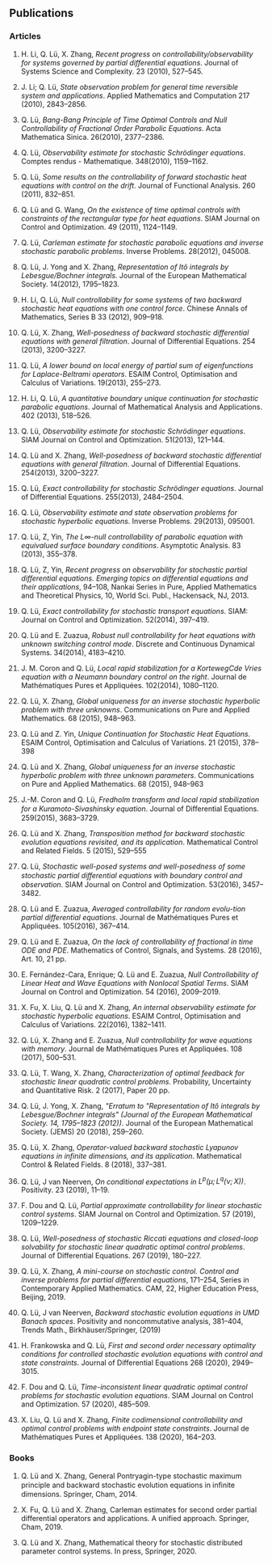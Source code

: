 ## Publications

### Articles

1. H. Li, Q. Lü, X. Zhang, *Recent progress on controllability/observability for systems governed by partial differential equations*. Journal of Systems Science and Complexity. 23 (2010), 527–545. 

2. J. Li; Q. Lü, *State observation problem for general time reversible system and applications*. Applied Mathematics and Computation 217 (2010), 2843–2856. 

3. Q. Lü, *Bang-Bang Principle of Time Optimal Controls and Null Controllability of Fractional Order Parabolic Equations*. Acta Mathematica Sinica. 26(2010), 2377–2386.

4. Q. Lü, *Observability estimate for stochastic Schrödinger equations*. Comptes rendus - Mathematique. 348(2010), 1159–1162.

5. Q. Lü, *Some results on the controllability of forward stochastic heat equations with control on the drift*. Journal of Functional Analysis. 260 (2011), 832–851.

6. Q. Lü and G. Wang, *On the existence of time optimal controls with constraints of the rectangular type for heat equations*. SIAM Journal on Control and Optimization. 49 (2011), 1124–1149.

7. Q. Lü, *Carleman estimate for stochastic parabolic equations and inverse stochastic parabolic problems*. Inverse Problems. 28(2012), 045008.

8. Q. Lü, J. Yong and X. Zhang, *Representation of Itô integrals by Lebesgue/Bochner integrals*. Journal of the European Mathematical Society. 14(2012), 1795–1823.

9. H. Li, Q. Lü, *Null controllability for some systems of two backward stochastic heat equations with one control force*. Chinese Annals of Mathematics, Series B 33 (2012), 909–918. 

10. Q. Lü, X. Zhang, *Well-posedness of backward stochastic differential equations with general filtration*. Journal of Differential Equations. 254 (2013), 3200–3227. 

11. Q. Lü, *A lower bound on local energy of partial sum of eigenfunctions for Laplace-Beltrami operators*. ESAIM Control, Optimisation and Calculus of Variations. 19(2013), 255–273.

12. H. Li, Q. Lü, *A quantitative boundary unique continuation for stochastic parabolic equations*. Journal of Mathematical Analysis and Applications. 402 (2013), 518–526. 

13. Q. Lü, *Observability estimate for stochastic Schrödinger equations*. SIAM Journal on Control and Optimization. 51(2013), 121–144.

14. Q. Lü and X. Zhang, *Well-posedness of backward stochastic differential equations with general filtration*. Journal of Differential Equations. 254(2013), 3200–3227.

15. Q. Lü, *Exact controllability for stochastic Schrödinger equations*. Journal of Differential Equations. 255(2013), 2484–2504.

16. Q. Lü, *Observability estimate and state observation problems for stochastic hyperbolic equations*. Inverse Problems. 29(2013), 095001.

17. Q. Lü,  Z, Yin, *The L∞-null controllability of parabolic equation with equivalued surface boundary conditions*. Asymptotic Analysis. 83 (2013), 355–378.

18. Q. Lü,  Z, Yin, *Recent progress on observability for stochastic partial differential equations. Emerging topics on differential equations and their applications*, 94–108, Nankai Series in Pure, Applied Mathematics and Theoretical Physics, 10, World Sci. Publ., Hackensack, NJ, 2013.

19. Q. Lü, *Exact controllability for stochastic transport equations*. SIAM: Journal on Control and Optimization. 52(2014), 397–419.

20. Q. Lü and E. Zuazua, *Robust null controllability for heat equations with unknown switching control mode*. Discrete and Continuous Dynamical Systems. 34(2014), 4183–4210.

21. J. M. Coron and Q. Lü, *Local rapid stabilization for a KortewegCde Vries equation with a Neumann boundary control on the right*. Journal de Mathématiques Pures et Appliquées. 102(2014), 1080–1120.

22. Q. Lü, X. Zhang, *Global uniqueness for an inverse stochastic hyperbolic problem with three unknowns*. Communications on Pure and Applied Mathematics. 68 (2015), 948–963.

23. Q. Lü and Z. Yin, *Unique Continuation for Stochastic Heat Equations*. ESAIM Control, Optimisation and Calculus of Variations. 21 (2015), 378–398

24. Q. Lü and X. Zhang, *Global uniqueness for an inverse stochastic hyperbolic problem with three unknown parameters*. Communications on Pure and Applied Mathematics. 68 (2015), 948–963

25. J.-M. Coron and Q. Lü, *Fredholm transform and local rapid stabilization for a Kuramoto-Sivashinsky equation*. Journal of Diﬀerential Equations. 259(2015), 3683–3729.

26. Q. Lü and X. Zhang, *Transposition method for backward stochastic evolution equations revisited, and its application*. Mathematical Control and Related Fields. 5 (2015), 529–555

27. Q. Lü, *Stochastic well-posed systems and well-posedness of some stochastic partial diﬀerential equations with boundary control and observation*. SIAM Journal on Control and Optimization. 53(2016), 3457–3482.

28. Q. Lü and E. Zuazua, *Averaged controllability for random evolu-tion partial differential equations*. Journal de Mathématiques Pures et Appliquées. 105(2016), 367–414.

29. Q. Lü and E. Zuazua, *On the lack of controllability of fractional in time ODE and PDE*. Mathematics of Control, Signals, and Systems. 28 (2016), Art. 10, 21 pp.

30. E. Fernández-Cara, Enrique; Q. Lü and E. Zuazua, *Null Controllability of Linear Heat and Wave Equations with Nonlocal Spatial Terms*. SIAM Journal on Control and Optimization. 54 (2016), 2009–2019.

31. X. Fu, X. Liu, Q. Lü and X. Zhang, *An internal observability estimate for stochastic hyperbolic equations*. ESAIM Control, Optimisation and Calculus of Variations. 22(2016), 1382–1411.

32. Q. Lü, X. Zhang and E. Zuazua, *Null controllability for wave equations with memory*. Journal de Mathématiques Pures et Appliquées. 108 (2017), 500–531.

33. Q. Lü,  T. Wang, X. Zhang, *Characterization of optimal feedback for stochastic linear quadratic control problems*. Probability, Uncertainty and Quantitative Risk. 2 (2017), Paper  20 pp.

34. Q. Lü,  J. Yong, X. Zhang, *"Erratum to "Representation of Itô integrals by Lebesgue/Bochner integrals" (Journal of the European Mathematical Society. 14, 1795–1823 (2012))*. Journal of the European Mathematical Society. (JEMS) 20 (2018), 259–260.

35. Q. Lü, X. Zhang, *Operator-valued backward stochastic Lyapunov equations in infinite dimensions, and its application*. Mathematical Control & Related Fields. 8 (2018), 337–381.

36. Q. Lü,  J van Neerven, *On conditional expectations in $L^p(\mu;L^q(\nu;X))$*. Positivity. 23 (2019), 11–19. 

37. F. Dou and Q. Lü, *Partial approximate controllability for linear stochastic control systems*. SIAM Journal on Control and Optimization. 57 (2019), 1209–1229.

38. Q. Lü, *Well-posedness of stochastic Riccati equations and closed-loop solvability for stochastic linear quadratic optimal control problems*. Journal of Differential Equations. 267 (2019), 180–227.

39.  Q. Lü, X. Zhang, *A mini-course on stochastic control. Control and inverse problems for partial differential equations*, 171–254, Series in Contemporary Applied Mathematics. CAM, 22, Higher Education Press, Beijing, 2019.

40.  Q. Lü,  J van Neerven, *Backward stochastic evolution equations in UMD Banach spaces*. Positivity and noncommutative analysis, 381–404, Trends Math., Birkhäuser/Springer,  (2019)

41. H. Frankowska and Q. Lü, *First and second order necessary optimality conditions for controlled stochastic evolution equations with control and state constraints*. Journal of Differential Equations 268 (2020), 2949–3015.

42. F. Dou and Q. Lü, *Time-inconsistent linear quadratic optimal control problems for stochastic evolution equations*. SIAM Journal on Control and Optimization. 57 (2020), 485–509.

43. X. Liu, Q. Lü and X. Zhang, *Finite codimensional controllability and optimal control problems with endpoint state constraints*. Journal de Mathématiques Pures et Appliquées. 138 (2020), 164–203.


### Books

1. Q. Lü and X. Zhang, General Pontryagin-type stochastic maximum principle and backward stochastic evolution equations in inﬁnite dimensions. Springer, Cham, 2014.

2. X. Fu, Q. Lü and X. Zhang, Carleman estimates for second order partial differential operators and applications. A unified approach. Springer, Cham, 2019.

3. Q. Lü and X. Zhang, Mathematical theory for stochastic distributed parameter control systems. In press, Springer, 2020.

